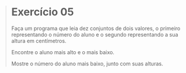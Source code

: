 > # Exercício 05
> 
> Faça um programa que leia dez conjuntos de dois valores, o primeiro representando o número do aluno e o segundo representando a sua altura em centímetros.
> 
> Encontre o aluno mais alto e o mais baixo.
> 
> Mostre o número do aluno mais baixo, junto com suas alturas. 